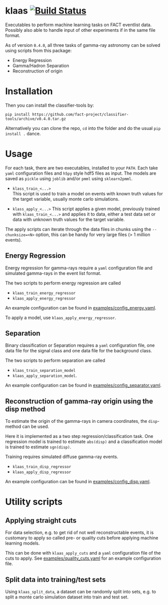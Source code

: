 # klaas [![Build Status](https://travis-ci.org/fact-project/classifier-tools.svg?branch=master)](https://travis-ci.org/fact-project/classifier-tools)

Executables to perform machine learning tasks on FACT eventlist data.
Possibly also able to handle input of other experiments if in the same file format.

As of version `0.4.0`, all three tasks of gamma-ray astronomy can be solved using scripts from this package:

* Energy Regression
* Gamma/Hadron Separation
* Reconstruction of origin


# Installation

Then you can install the classifier-tools by:
```
pip install https://github.com/fact-project/classifier-tools/archive/v0.4.0.tar.gz
```

Alternatively you can clone the repo, `cd` into the folder and do the usual `pip install .` dance.


# Usage 

For each task, there are two executables, installed to your `PATH`.
Each take `yaml` configuration files and `h5py` style hdf5 files as input.
The models are saved as `pickle` using `joblib` and/or `pmml` using `sklearn2pmml`.
 
* `klass_train_<...>`   
  This script is used to train a model on events with known truth
  values for the target variable, usually monte carlo simulations.

* `klass_apply_<...>` 
  This script applies a given model, previously trained with `klaas_train_<...>` and applies it to data, either a test data set or data with unknown truth values for the target variable.

The apply scripts can iterate through the data files in chunks using
the `--chunksize=<N>` option, this can be handy for very large files (> 1 million events). 

## Energy Regression

Energy regression for gamma-rays require a `yaml` configuration file
and simulated gamma-rays in the event list format.

The two scripts to perform energy regression are called

* `klaas_train_energy_regressor`
* `klaas_apply_energy_regressor`

An example configuration can be found in [examples/config_energy.yaml](examples/config_energy.yaml).

To apply a model, use `klaas_apply_energy_regressor`.

## Separation

Binary classification or Separation requires a `yaml` configuration file,
one data file for the signal class and one data file for the background class.

The two scripts to perform separation are called

* `klaas_train_separation_model`
* `klaas_apply_separation_model`.

An example configuration can be found in [examples/config_separator.yaml](examples/config_separator.yaml).


## Reconstruction of gamma-ray origin using the disp method

To estimate the origin of the gamma-rays in camera coordinates, the 
`disp`-method can be used.

Here it is implemented as a two step regression/classification task.
One regression model is trained to estimate `abs(disp)` and a
classification model is trained to estimate `sgn(disp)`.

Training requires simulated diffuse gamma-ray events.

* `klaas_train_disp_regressor`
* `klaas_apply_disp_regressor`

An example configuration can be found in [examples/config_disp.yaml](examples/config_disp.yaml).


# Utility scripts

## Applying straight cuts

For data selection, e.g. to get rid of not well reconstructable events,
it is customary to apply so called pre- or quality cuts before applying machine learning models.

This can be done with `klaas_apply_cuts` and a `yaml` configuration file of the cuts to apply. See [examples/quality_cuts.yaml](examples/quality_cuts.yaml) for an example configuration file.


## Split data into training/test sets

Using `klaas_split_data`, a dataset can be randomly split into sets,
e.g. to split a monte carlo simulation dataset into train and test set.
